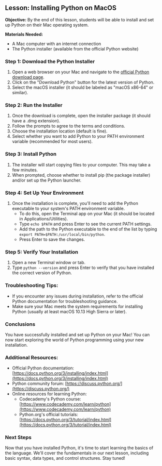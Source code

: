 ## Lesson: Installing Python on MacOS

**Objective:** By the end of this lesson, students will be able to install and set up Python on their Mac operating system.

**Materials Needed:**

- A Mac computer with an internet connection
- The Python installer (available from the official Python website)

### Step 1: Download the Python Installer

1. Open a web browser on your Mac and navigate to the [official Python download page](https://www.python.org/downloads/).
2. Click on the "Download Python" button for the latest version of Python.
3. Select the macOS installer (it should be labeled as "macOS x86-64" or similar).

### Step 2: Run the Installer

1. Once the download is complete, open the installer package (it should have a .dmg extension).
2. Follow the prompts to agree to the terms and conditions.
3. Choose the installation location (default is fine).
4. Select whether you want to add Python to your PATH environment variable (recommended for most users).

### Step 3: Install Python

1. The installer will start copying files to your computer. This may take a few minutes.
2. When prompted, choose whether to install pip (the package installer) and/or set up the Python launcher.

### Step 4: Set Up Your Environment

1. Once the installation is complete, you'll need to add the Python executable to your system's PATH environment variable.
   - To do this, open the Terminal app on your Mac (it should be located in Applications/Utilities).
   - Type `echo $PATH` and press Enter to see the current PATH settings.
   - Add the path to the Python executable to the end of the list by typing `export PATH=$PATH:/usr/local/bin/python`.
   - Press Enter to save the changes.

### Step 5: Verify Your Installation

1. Open a new Terminal window or tab.
2. Type `python --version` and press Enter to verify that you have installed the correct version of Python.

### Troubleshooting Tips:

- If you encounter any issues during installation, refer to the official Python documentation for troubleshooting guidance.
- Make sure your Mac meets the system requirements for installing Python (usually at least macOS 10.13 High Sierra or later).

### Conclusions

You have successfully installed and set up Python on your Mac! You can now start exploring the world of Python programming using your new installation.

### Additional Resources:

- Official Python documentation: [https://docs.python.org/3/installing/index.html](https://docs.python.org/3/installing/index.html)
- Python community forum: [https://discuss.python.org/](https://discuss.python.org/)
- Online resources for learning Python:
  - Codecademy's Python course: [https://www.codecademy.com/learn/python](https://www.codecademy.com/learn/python)
  - Python.org's official tutorials: [https://docs.python.org/3/tutorial/index.html](https://docs.python.org/3/tutorial/index.html)

### Next Steps

Now that you have installed Python, it's time to start learning the basics of the language. We'll cover the fundamentals in our next lesson, including basic syntax, data types, and control structures. Stay tuned!
